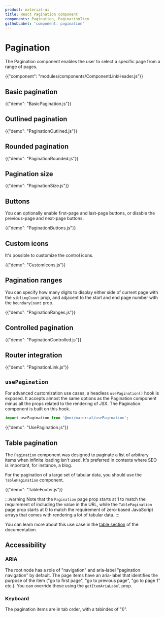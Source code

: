 ```yaml
---
product: material-ui
title: React Pagination component
components: Pagination, PaginationItem
githubLabel: 'component: pagination'
---
```


# Pagination

<p class="description">The Pagination component enables the user to select a specific page from a range of pages.</p>

{{"component": "modules/components/ComponentLinkHeader.js"}}

## Basic pagination

{{"demo": "BasicPagination.js"}}

## Outlined pagination

{{"demo": "PaginationOutlined.js"}}

## Rounded pagination

{{"demo": "PaginationRounded.js"}}

## Pagination size

{{"demo": "PaginationSize.js"}}

## Buttons

You can optionally enable first-page and last-page buttons, or disable the previous-page and next-page buttons.

{{"demo": "PaginationButtons.js"}}

## Custom icons

It's possible to customize the control icons.

{{"demo": "CustomIcons.js"}}

## Pagination ranges

You can specify how many digits to display either side of current page with the `siblingCount` prop, and adjacent to the start and end page number with the `boundaryCount` prop.

{{"demo": "PaginationRanges.js"}}

## Controlled pagination

{{"demo": "PaginationControlled.js"}}

## Router integration

{{"demo": "PaginationLink.js"}}

## `usePagination`

For advanced customization use cases, a headless `usePagination()` hook is exposed.
It accepts almost the same options as the Pagination component minus all the props
related to the rendering of JSX.
The Pagination component is built on this hook.

```jsx
import usePagination from '@mui/material/usePagination';
```

{{"demo": "UsePagination.js"}}

## Table pagination

The `Pagination` component was designed to paginate a list of arbitrary items when infinite loading isn't used.
It's preferred in contexts where SEO is important, for instance, a blog.

For the pagination of a large set of tabular data, you should use the `TablePagination` component.

{{"demo": "TableFooter.js"}}

:::warning
Note that the `Pagination` page prop starts at 1 to match the requirement of including the value in the URL, while the `TablePagination` page prop starts at 0 to match the requirement of zero-based JavaScript arrays that comes with rendering a lot of tabular data.
:::

You can learn more about this use case in the [table section](/material-ui/react-table/#custom-pagination-options) of the documentation.

## Accessibility

### ARIA

The root node has a role of "navigation" and aria-label "pagination navigation" by default. The page items have an aria-label that identifies the purpose of the item ("go to first page", "go to previous page", "go to page 1" etc.). You can override these using the `getItemAriaLabel` prop.

### Keyboard

The pagination items are in tab order, with a tabindex of "0".
